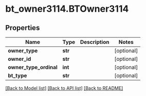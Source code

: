 # bt_owner3114.BTOwner3114

## Properties
Name | Type | Description | Notes
------------ | ------------- | ------------- | -------------
**owner_type** | **str** |  | [optional] 
**owner_id** | **str** |  | [optional] 
**owner_type_ordinal** | **int** |  | [optional] 
**bt_type** | **str** |  | [optional] 

[[Back to Model list]](../README.md#documentation-for-models) [[Back to API list]](../README.md#documentation-for-api-endpoints) [[Back to README]](../README.md)


